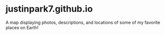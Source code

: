 # justinpark7.github.io
A map displaying photos, descriptions, and locations of some of my favorite places on Earth!
